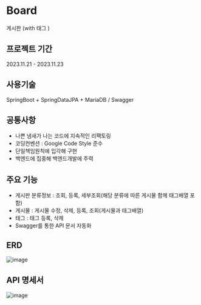 # Board
게시판 (with 태그 )

## 프로젝트 기간
2023.11.21 - 2023.11.23

## 사용기술
SpringBoot + SpringDataJPA + MariaDB / Swagger

## 공통사항
- 나쁜 냄새가 나는 코드에 지속적인 리팩토링
- 코딩컨벤션 : Google Code Style 준수
- 단일책임원칙에 입각해 구현
- 백엔드에 집중해 백엔드개발에 주력

## 주요 기능
- 게시판 분류정보 : 조회, 등록, 세부조회(해당 분류에 따른 게시물 함께 태그배열 포함)
- 게시물 : 게시물 수정, 삭제, 등록, 조회(게시물과 태그배열)
- 태그 : 태그 등록, 삭제
- Swagger를 통한 API 문서 자동화

## ERD
![image](https://github.com/orthh/Board/assets/107793363/1d2d6a82-305c-44d2-a7c2-9214769ad725)


## API 명세서
![image](https://github.com/orthh/Board/assets/107793363/b6512926-8051-457d-ba70-629d6ee7a0ac)


